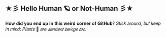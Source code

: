 ## ★彡 Hello Human 🪐 or Not-Human 彡★
𝐇𝐨𝐰 𝐝𝐢𝐝 𝐲𝐨𝐮 𝐞𝐧𝐝 𝐮𝐩 𝐢𝐧 𝐭𝐡𝐢𝐬 𝐰𝐞𝐢𝐫𝐝 𝐜𝐨𝐫𝐧𝐞𝐫 𝐨𝐟 𝐆𝐢𝐭𝐇𝐮𝐛? 
𝑆𝑡𝑖𝑐𝑘 𝑎𝑟𝑜𝑢𝑛𝑑, 𝑏𝑢𝑡 𝑘𝑒𝑒𝑝 𝑖𝑛 𝑚𝑖𝑛𝑑: 𝑃𝑙𝑎𝑛𝑡𝑠 🌱 𝑎𝑟𝑒 <i> 𝑠𝑒𝑛𝑡𝑖𝑒𝑛𝑡 𝑏𝑒𝑖𝑛𝑔𝑠 𝑡𝑜𝑜.</i>


<!--
**Neh3m/Neh3m** is a ✨ _special_ ✨ repository because its `README.md` (this file) appears on your GitHub profile.

Here are some ideas to get you started:

- 🔭 I’m currently working on ...
- 🌱 I’m currently learning ...
- 👯 I’m looking to collaborate on ...
- 🤔 I’m looking for help with ...
- 💬 Ask me about ...
- 📫 How to reach me: ...
- 😄 Pronouns: ...
- ⚡ Fun fact: ...
-->
